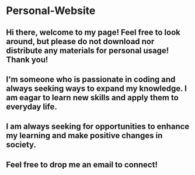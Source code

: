 # Personal-Website
## Hi there, welcome to my page! Feel free to look around, but please do not download nor distribute any materials for personal usage! Thank you!
## I'm someone who is passionate in coding and always seeking ways to expand my knowledge. I am eagar to learn new skills and apply them to everyday life.
## I am always seeking for opportunities to enhance my learning and make positive changes in society.
## Feel free to drop me an email to connect!
